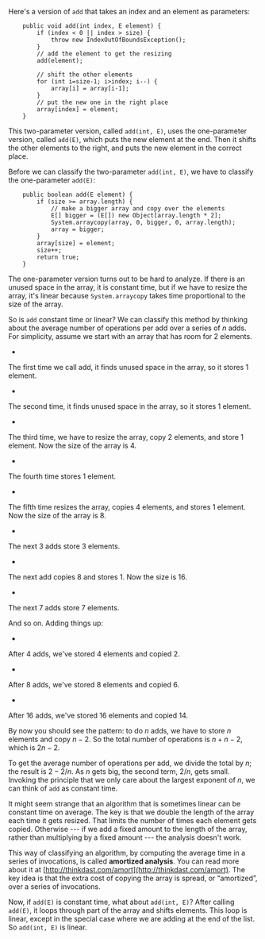 Here's a version of `add` that takes an index and an element as parameters:

```code
    public void add(int index, E element) {
        if (index < 0 || index > size) {
            throw new IndexOutOfBoundsException();
        }
        // add the element to get the resizing
        add(element);
        
        // shift the other elements
        for (int i=size-1; i>index; i--) {
            array[i] = array[i-1];
        }
        // put the new one in the right place
        array[index] = element;
    }
```

This two-parameter version, called `add(int, E)`, uses the one-parameter version, called `add(E)`, which puts the new element at the end. Then it shifts the other elements to the right, and puts the new element in the correct place.


Before we can classify the two-parameter `add(int, E)`, we have to classify the one-parameter `add(E)`:

```code
    public boolean add(E element) {
        if (size >= array.length) {
            // make a bigger array and copy over the elements
            E[] bigger = (E[]) new Object[array.length * 2];
            System.arraycopy(array, 0, bigger, 0, array.length);
            array = bigger;
        } 
        array[size] = element;
        size++;
        return true;
    }
```

The one-parameter version turns out to be hard to analyze. If there is an unused space in the array, it is constant time, but if we have to resize the array, it's linear because `System.arraycopy` takes time proportional to the size of the array. 


So is `add` constant time or linear? We can classify this method by thinking about the average number of operations per add over a series of $n$ adds. For simplicity, assume we start with an array that has room for 2 elements.



* 
The first time we call add, it finds unused space in the array, so it
stores 1 element.

* 
The second time, it finds unused space in the array, so it stores 1
element.

* 
The third time, we have to resize the array, copy 2 elements, and
store 1 element. Now the size of the array is 4.

* 
The fourth time stores 1 element.

* 
The fifth time resizes the array, copies 4 elements, and stores 1
element. Now the size of the array is 8.

* 
The next 3 adds store 3 elements.

* 
The next add copies 8 and stores 1. Now the size is 16.

* 
The next 7 adds store 7 elements.


And so on. Adding things up:



* 
After 4 adds, we've stored 4 elements and copied 2.

* 
After 8 adds, we've stored 8 elements and copied 6.

* 
After 16 adds, we've stored 16 elements and copied 14.


By now you should see the pattern: to do $n$ adds, we have to store $n$ elements and copy $n-2$. So the total number of operations is $n + n - 2$, which is $2n-2$.

To get the average number of operations per add, we divide the total by $n$; the result is $2 - 2/n$. As $n$ gets big, the second term, $2/n$, gets small. Invoking the principle that we only care about the largest exponent of $n$, we can think of `add` as constant time.


It might seem strange that an algorithm that is sometimes linear can be constant time on average. The key is that we double the length of the array each time it gets resized. That limits the number of times each element gets copied. Otherwise --- if we add a fixed amount to the length of the array, rather than multiplying by a fixed amount --- the analysis doesn't work.




This way of classifying an algorithm, by computing the average time in a series of invocations, is called **amortized analysis**.  You can read more about it at  [http://thinkdast.com/amort](http://thinkdast.com/amort).  The key idea is that the extra cost of copying the array is spread, or “amortized”, over a series of invocations.

Now, if `add(E)` is constant time, what about `add(int, E)`? After calling `add(E)`, it loops through part of the array and shifts elements. This loop is linear, except in the special case where we are adding at the end of the list. So `add(int, E)` is linear.